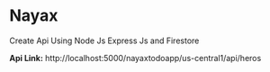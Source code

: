 # Nayax
Create Api Using Node Js Express Js and Firestore

**Api Link:**  http://localhost:5000/nayaxtodoapp/us-central1/api/heros
